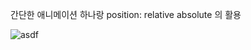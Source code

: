 간단한 애니메이션 하나랑 position: relative absolute 의 활용


![asdf](https://github.com/leerowa/in_raka/assets/131571217/164534ed-db87-4152-bbd9-57f87b12cd8e)
